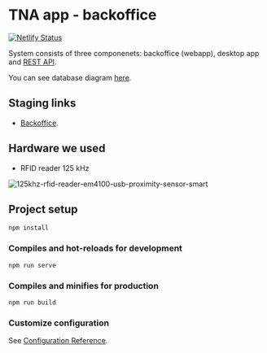 # TNA app - backoffice

[![Netlify Status](https://api.netlify.com/api/v1/badges/d05ac115-aaa0-4dc7-813e-b2c645fdacc2/deploy-status)](https://app.netlify.com/sites/storied-kulfi-3cf481/deploys)

System consists of three componenets: backoffice (webapp), desktop app and [REST API](https://github.com/VjekoRezic/TNA_DEMO).

You can see database diagram [here](https://drawsql.app/teams/-b/diagrams/tna).

## Staging links
- [Backoffice](https://storied-kulfi-3cf481.netlify.app/admin).

## Hardware we used
 - RFID reader 125 kHz
 
 ![125khz-rfid-reader-em4100-usb-proximity-sensor-smart](https://user-images.githubusercontent.com/57301167/217527188-29c018b6-3cf5-4594-aab5-7770ac06db19.jpeg)

## Project setup
```
npm install
```

### Compiles and hot-reloads for development
```
npm run serve
```

### Compiles and minifies for production
```
npm run build
```

### Customize configuration
See [Configuration Reference](https://cli.vuejs.org/config/).
